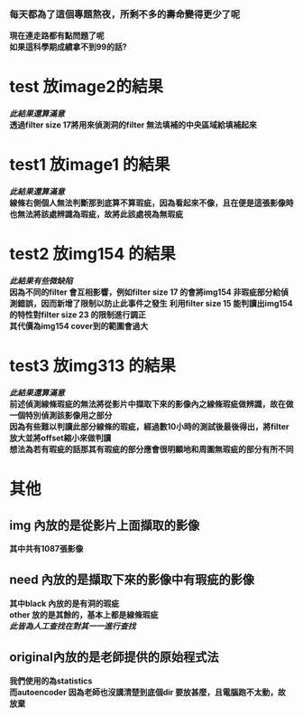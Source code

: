 ### 每天都為了這個專題熬夜，所剩不多的壽命變得更少了呢
**現在連走路都有點問題了呢**  
**如果這科學期成績拿不到99的話?**
# test 放image2的結果
***此結果還算滿意***  
**透過filter size 17將用來偵測洞的filter 無法填補的中央區域給填補起來**
# test1 放image1 的結果
***此結果還算滿意***  
**線條右側個人無法判斷那到底算不算瑕疵，因為看起來不像，且在便是這張影像時也無法將該處辨識為瑕疵，故將此該處視為無瑕疵**
# test2 放img154 的結果
***此結果有些微缺陷***  
**因為不同的filter 會互相影響，例如filter size 17 的會將img154 非瑕疵部分給偵測錯誤，因而新增了限制以防止此事件之發生**
**利用filter size 15 能判讀出img154 的特性對filter size 23 的限制進行調正**    
**其代價為img154 cover到的範圍會過大**
# test3 放img313 的結果
***此結果還算滿意***  
**前述偵測線條瑕疵的無法將從影片中擷取下來的影像內之線條瑕疵做辨識，故在做一個特別偵測該影像用之部分**  
**因為有些難以判讀此部分線條的瑕疵，經過數10小時的測試後最後得出，將filter放大並將offset縮小來做判讀**  
**想法為若有瑕疵的話那其有瑕疵的部分應會很明顯地和周圍無瑕疵的部分有所不同**
# 其他
## img 內放的是從影片上面擷取的影像
**其中共有1087張影像**
## need 內放的是擷取下來的影像中有瑕疵的影像
**其中black 內放的是有洞的瑕疵**  
**other 放的是其餘的，基本上都是線條瑕疵**  
***此皆為人工查找在對其一一進行查找***
## original內放的是老師提供的原始程式法
**我們使用的為statistics**  
**而autoencoder 因為老師也沒講清楚到底個dir 要放甚麼，且電腦跑不太動，故放棄**
